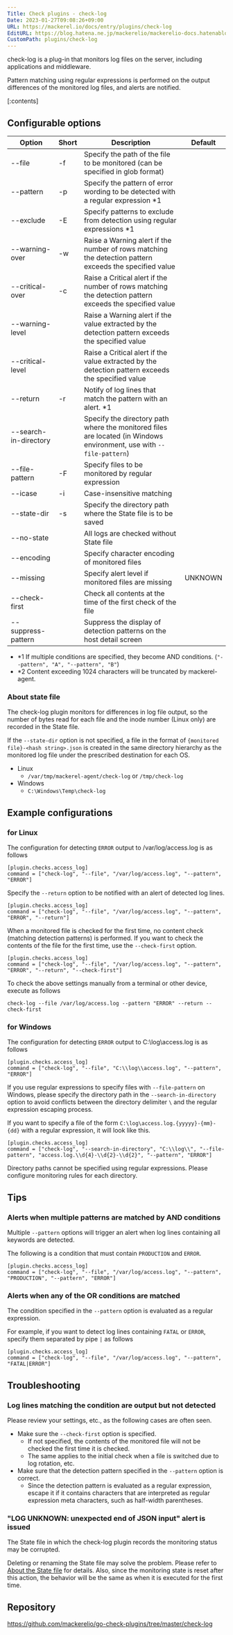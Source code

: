 ```yaml
---
Title: Check plugins - check-log
Date: 2023-01-27T09:08:26+09:00
URL: https://mackerel.io/docs/entry/plugins/check-log
EditURL: https://blog.hatena.ne.jp/mackerelio/mackerelio-docs.hatenablog.mackerel.io/atom/entry/4207112889957873684
CustomPath: plugins/check-log
---
```


check-log is a plug-in that monitors log files on the server, including applications and middleware.

Pattern matching using regular expressions is performed on the output differences of the monitored log files, and alerts are notified.

[:contents]

<h2 id="options">Configurable options</h2>

| Option                | Short | Description                                                                                                          |  Default |
| --------------------- | ----- | -------------------------------------------------------------------------------------------------------------------- |  ------- |
| --file                | -f    | Specify the path of the file to be monitored (can be specified in glob format)                                       |          |
| --pattern             | -p    | Specify the pattern of error wording to be detected with a regular expression *1                                     |          |
| --exclude             | -E    | Specify patterns to exclude from detection using regular expressions *1                                              |          |
| --warning-over        | -w    | Raise a Warning alert if the number of rows matching the detection pattern exceeds the specified value               |          |
| --critical-over       | -c    | Raise a Critical alert if the number of rows matching the detection pattern exceeds the specified value              |          |
| --warning-level       |       | Raise a Warning alert if the value extracted by the detection pattern exceeds the specified value                    |          |
| --critical-level      |       | Raise a Critical alert if the value extracted by the detection pattern exceeds the specified value                   |          |
| --return              | -r    | Notify of log lines that match the pattern with an alert. *1                                                         |          |
| --search-in-directory |       | Specify the directory path where the monitored files are located (in Windows environment, use with `--file-pattern`) |          |
| --file-pattern        | -F    | Specify files to be monitored by regular expression                                                                  |          |
| --icase               | -i    | Case-insensitive matching                                                                                            |          |
| --state-dir           | -s    | Specify the directory path where the State file is to be saved                                                       |          |
| --no-state            |       | All logs are checked without State file                                                                              |          |
| --encoding            |       | Specify character encoding of monitored files                                                                        |          |
| --missing             |       | Specify alert level if monitored files are missing                                                                   |  UNKNOWN |
| --check-first         |       | Check all contents at the time of the first check of the file                                                        |          |
| --suppress-pattern    |       | Suppress the display of detection patterns on the host detail screen                                                 |          |

- *1 If multiple conditions are specified, they become AND conditions. (`"--pattern", "A", "--pattern", "B"`)
- *2 Content exceeding 1024 characters will be truncated by mackerel-agent.

<h3 id="state-file">About state file</h3>

The check-log plugin monitors for differences in log file output, so the number of bytes read for each file and the inode number (Linux only) are recorded in the State file.

If the `--state-dir` option is not specified, a file in the format of `{monitored file}-<hash string>.json` is created in the same directory hierarchy as the monitored log file under the prescribed destination for each OS.

- Linux
  - `/var/tmp/mackerel-agent/check-log` or `/tmp/check-log`
- Windows
  - `C:\Windows\Temp\check-log`

<h2 id="config">Example configurations</h2>

<h3 id="config-linux">for Linux</h3>

The configuration for detecting `ERROR` output to /var/log/access.log is as follows

```
[plugin.checks.access_log]
command = ["check-log", "--file", "/var/log/access.log", "--pattern", "ERROR"]
```

Specify the `--return` option to be notified with an alert of detected log lines.

```
[plugin.checks.access_log]
command = ["check-log", "--file", "/var/log/access.log", "--pattern", "ERROR", "--return"]
```

When a monitored file is checked for the first time, no content check (matching detection patterns) is performed. If you want to check the contents of the file for the first time, use the `--check-first` option.

```
[plugin.checks.access_log]
command = ["check-log", "--file", "/var/log/access.log", "--pattern", "ERROR", "--return", "--check-first"]
```

To check the above settings manually from a terminal or other device, execute as follows

```
check-log --file /var/log/access.log --pattern "ERROR" --return --check-first
```

<h3 id="config-windows">for Windows</h3>

The configuration for detecting `ERROR` output to C:\log\access.log is as follows

```
[plugin.checks.access_log]
command = ["check-log", "--file", "C:\\log\\access.log", "--pattern", "ERROR"]
```

If you use regular expressions to specify files with `--file-pattern` on Windows, please specify the directory path in the `--search-in-directory` option to avoid conflicts between the directory delimiter `\` and the regular expression escaping process.

If you want to specify a file of the form `C:\log\access.log.{yyyyy}-{mm}-{dd}` with a regular expression, it will look like this.

```
[plugin.checks.access_log]
command = ["check-log", "--search-in-directory", "C:\\log\\", "--file-pattern", "access.log.\\d{4}-\\d{2}-\\d{2}", "--pattern", "ERROR"]
```

Directory paths cannot be specified using regular expressions. Please configure monitoring rules for each directory.

<h2 id="tips">Tips</h2>

### Alerts when multiple patterns are matched by AND conditions

Multiple `--pattern` options will trigger an alert when log lines containing all keywords are detected.

The following is a condition that must contain `PRODUCTION` and `ERROR`.

```
[plugin.checks.access_log]
command = ["check-log", "--file", "/var/log/access.log", "--pattern", "PRODUCTION", "--pattern", "ERROR"]
```

### Alerts when any of the OR conditions are matched

The condition specified in the `--pattern` option is evaluated as a regular expression.

For example, if you want to detect log lines containing `FATAL` or `ERROR`, specify them separated by pipe `|` as follows

```
[plugin.checks.access_log]
command = ["check-log", "--file", "/var/log/access.log", "--pattern", "FATAL|ERROR"]
```

<h2 id="troubleshoot">Troubleshooting</h2>

### Log lines matching the condition are output but not detected

Please review your settings, etc., as the following cases are often seen.

- Make sure the `--check-first` option is specified.
  - If not specified, the contents of the monitored file will not be checked the first time it is checked.
  - The same applies to the initial check when a file is switched due to log rotation, etc.
- Make sure that the detection pattern specified in the `--pattern` option is correct.
  - Since the detection pattern is evaluated as a regular expression, escape it if it contains characters that are interpreted as regular expression meta characters, such as half-width parentheses.

### "LOG UNKNOWN: unexpected end of JSON input" alert is issued

The State file in which the check-log plugin records the monitoring status may be corrupted.

Deleting or renaming the State file may solve the problem. Please refer to [About the State file](#state-file) for details.
Also, since the monitoring state is reset after this action, the behavior will be the same as when it is executed for the first time.

<h2 id="repository">Repository</h2>

https://github.com/mackerelio/go-check-plugins/tree/master/check-log
